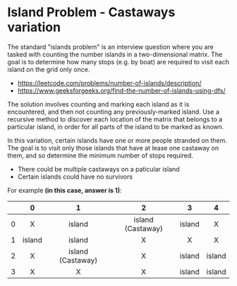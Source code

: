 # Island Problem - Castaways variation

The standard "islands problem" is an interview question where you are tasked with counting the number islands in a two-dimensional matrix. 
The goal is to determine how many stops (e.g. by boat) are required to visit each island on the grid only once. 

- https://leetcode.com/problems/number-of-islands/description/
- https://www.geeksforgeeks.org/find-the-number-of-islands-using-dfs/

The solution involves counting and marking each island as it is encountered, and then not counting any previously-marked island.
Use a recursive method to discover each location of the matrix that belongs to a particular island, in order for all parts of the island to be marked as known.

In this variation, certain islands have one or more people stranded on them.
The goal is to visit only those islands that have at lease one castaway on them, and so determine the minimum number of stops required. 

- There could be multiple castaways on a paticular island
- Certain islands could have no survivors

For example **(in this case, answer is 1)**: 

| | 0  | 1 | 2  | 3 | 4 |
| :---: | :---: | :---: | :---: | :---: | :---: |
| 0 | X  | island  | island (Castaway)  | island  | X  |
| 1 | island  | island  | X  | X  | X  |
| 2 | X  | island (Castaway)  | X  | island  | island  |
| 3 | X  | X  | X  | island  | island  |
